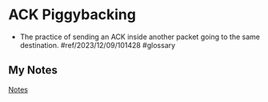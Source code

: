 # ACK Piggybacking
- The practice of sending an ACK inside another packet going to the same destination. #ref/2023/12/09/101428 #glossary
## My Notes
[Notes](mynotes/ack-piggybacking-notes.md)
